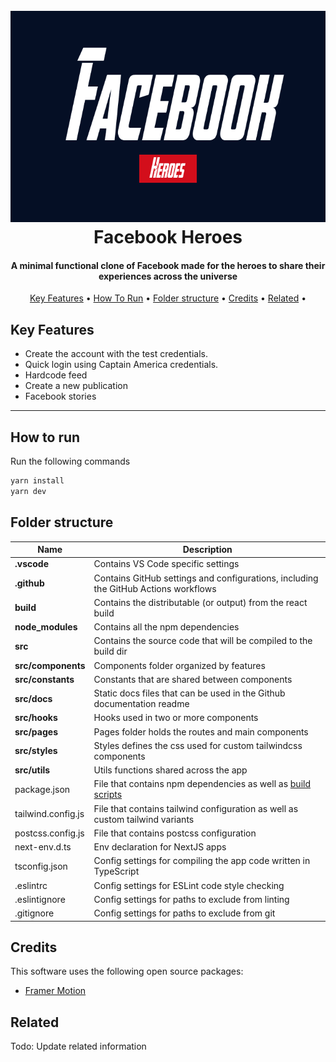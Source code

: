 <h1 align="center">
  <br>
  <a href="http://www.amitmerchant.com/electron-markdownify"><img src="./src/docs/img/GithuRepo2.png" alt="Facebook clone" width="700" height="338"></a>
  <br>
      Facebook Heroes
  <br>
</h1>

<h4 align="center">A minimal functional clone of Facebook made for the heroes to share their experiences across the universe</h4>

<p align="center">
  <a href="#key-features">Key Features</a> •
  <a href="#how-to-run">How To Run</a> •
  <a href="#folder-structure">Folder structure</a> •
  <a href="#credits">Credits</a> •
  <a href="#related">Related</a> •
</p>

## Key Features

- Create the account with the test credentials.
- Quick login using Captain America credentials.
- Hardcode feed
- Create a new publication
- Facebook stories

---

## How to run

Run the following commands

```bash
yarn install
yarn dev
```

## Folder structure

| Name               | Description                                                                                                |
| ------------------ | ---------------------------------------------------------------------------------------------------------- |
| **.vscode**        | Contains VS Code specific settings                                                                         |
| **.github**        | Contains GitHub settings and configurations, including the GitHub Actions workflows                        |
| **build**          | Contains the distributable (or output) from the react build                                                |
| **node_modules**   | Contains all the npm dependencies                                                                          |
| **src**            | Contains the source code that will be compiled to the build dir                                            |
| **src/components** | Components folder organized by features                                                                    |
| **src/constants**  | Constants that are shared between components                                                               |
| **src/docs**       | Static docs files that can be used in the Github documentation readme                                      |
| **src/hooks**      | Hooks used in two or more components                                                                       |
| **src/pages**      | Pages folder holds the routes and main components                                                          |
| **src/styles**     | Styles defines the css used for custom tailwindcss components                                              |
| **src/utils**      | Utils functions shared across the app                                                                      |
| package.json       | File that contains npm dependencies as well as [build scripts](#what-if-a-library-isnt-on-definitelytyped) |
| tailwind.config.js | File that contains tailwind configuration as well as custom tailwind variants                              |
| postcss.config.js  | File that contains postcss configuration                                                                   |
| next-env.d.ts      | Env declaration for NextJS apps                                                                            |
| tsconfig.json      | Config settings for compiling the app code written in TypeScript                                           |
| .eslintrc          | Config settings for ESLint code style checking                                                             |
| .eslintignore      | Config settings for paths to exclude from linting                                                          |
| .gitignore         | Config settings for paths to exclude from git                                                              |

## Credits

This software uses the following open source packages:

- [Framer Motion](https://www.framer.com/motion/)

## Related

Todo: Update related information
